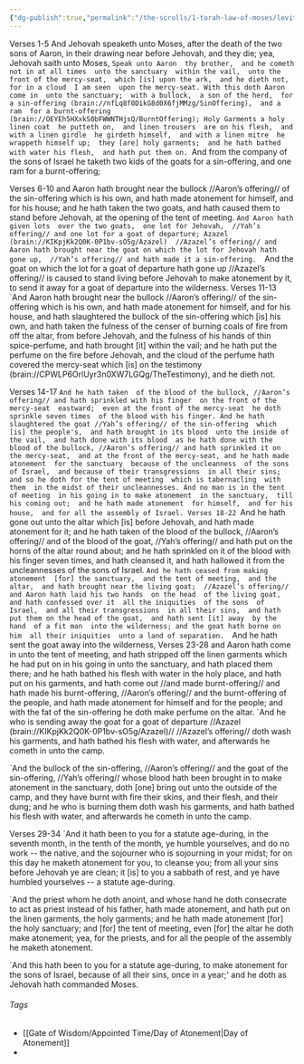 ```yaml
---
{"dg-publish":true,"permalink":"/the-scrolls/1-torah-law-of-moses/leviticus-16/","tags":["#Torah"]}
---
```


Verses 1-5
And Jehovah speaketh 
	unto Moses, 
		after the death 
			of the two sons 
				of Aaron, 
			in their drawing near before Jehovah, 
				and they die;
	yea, Jehovah saith unto Moses, 
		`Speak unto Aaron 
			thy brother, 
			and he cometh not in at all times 
				unto the sanctuary 
					within the vail, 
						unto the front of the mercy-seat, 
							which [is] upon the ark, 
			and he dieth not, 
				for in a cloud 
					I am seen 
						upon the mercy-seat.
			With this doth Aaron come in 
				unto the sanctuary; 
					with a bullock, 
						a son of the herd, 
						for a sin-offering (brain://nfLq8f0DikG8d0X6fjMMzg/SinOffering), 
					and a ram 
						for a burnt-offering (brain://OEYEh5HXxkS0bFWWNTHjsQ/BurntOffering);
					Holy Garments
						a holy linen coat 
							he putteth on, 
						and linen trousers 
							are on his flesh, 
						and with a linen girdle 
							he girdeth himself, 
						and with a linen mitre 
							he wrappeth himself up; 
						they [are] holy garments; 
							and he hath bathed 
								with water his flesh, 
							and hath put them on.
					`And from the company 
						of the sons 
							of Israel 
						he taketh 
							two kids 
								of the goats 
								for a sin-offering, 
							and one ram 
								for a burnt-offering;

Verses 6-10
and Aaron hath 
	brought near 
		the bullock //Aaron’s offering//
			of the sin-offering 
			which is his own, 
			and hath made atonement 
				for himself, 
				and for his house;
		and he hath taken the two goats, 
			and hath caused them to stand 
				before Jehovah, 
					at the opening 
						of the tent of meeting.
			`And Aaron hath given lots 
				over the two goats, 
					one lot for Jehovah,  //Yah’s offering//
					and one lot for a goat of departure; Azazel (brain://KIKpjKk2Q0K-0P1bv-sO5g/Azazel)  //Azazel’s offering//
				and Aaron hath brought near the goat on which the lot for Jehovah hath gone up,  //Yah’s offering//
					and hath made it a sin-offering. 
				`And the goat on which the lot for a goat of departure hath gone up  //Azazel’s offering//
					is caused to stand living 
						before Jehovah 
							to make atonement by it, 
							to send it away for a goat of departure 
								into the wilderness.
Verses 11-13
`And Aaron hath brought near 
	the bullock  //Aaron’s offering//
		of the sin-offering 
		which is his own, 
		and hath made atonement 
			for himself, 
			and for his house, 
		and hath slaughtered the bullock 
			of the sin-offering 
			which [is] his own,
	and hath taken the fulness of the censer 
		of burning coals 
			of fire 
			from off the altar, 
				from before Jehovah, 
		and the fulness of his hands 
			of thin spice-perfume, 
				and hath brought [it] within the vail;
			and he hath put the perfume 
				on the fire 
					before Jehovah, 
				and the cloud of the perfume 
					hath covered the mercy-seat 
						which [is] on the testimony (brain://CPWLP6OrlUyr3n0XW7LGQg/TheTestimony), 
		and he dieth not.

Verses 14-17
`And he hath taken 
	of the blood of the bullock, //Aaron’s offering//
		and hath sprinkled with his finger 
			on the front of the mercy-seat 
				eastward; 
				even at the front of the mercy-seat 
			he doth sprinkle seven times 
				of the blood with his finger.
	And he hath slaughtered the goat //Yah’s offering//
		of the sin-offering 
			which [is] the people's, 
			and hath brought in its blood 
				unto the inside of the vail, 
			and hath done with its blood 
				as he hath done with the blood of the bullock, //Aaron’s offering//
					and hath sprinkled it on the mercy-seat, 
						and at the front of the mercy-seat,
			and he hath made atonement 
				for the sanctuary 
					because of the uncleanness 
						of the sons of Israel, 
					and because of their transgressions 
						in all their sins; 
					and so he doth for the tent of meeting 
						which is tabernacling 
							with them 
								in the midst of their uncleannesses.
						And no man is in the tent of meeting 
							in his going in to make atonement 
								in the sanctuary, 
							till his coming out; 
								and he hath made atonement 
									for himself, 
									and for his house, 
									and for all the assembly of Israel.
Verses 18-22
`And he hath gone out 
	unto the altar 
		which [is] before Jehovah, 
	and hath made atonement for it; 
	and he hath taken of the blood 
		of the bullock, //Aaron’s offering//
		and of the blood of the goat,  //Yah’s offering//
			and hath put on the horns of the altar round about;
		and he hath sprinkled on it of the blood 
			with his finger seven times, 
			and hath cleansed it, 
			and hath hallowed it from the uncleannesses of the sons of Israel.
	`And he hath ceased from making atonement 
		[for] the sanctuary, 
		and the tent of meeting, 
		and the altar, 
		and hath brought near the living goat;  //Azazel’s offering//
			and Aaron hath laid his two hands 
				on the head 
					of the living goat, 
			and hath confessed over it 
				all the iniquities 
					of the sons 
						of Israel, 
				and all their transgressions 
					in all their sins, 
			and hath put them on the head of the goat, 
				and hath sent [it] away 
					by the hand 
						of a fit man 
						into the wilderness;
			and the goat hath borne on him 
				all their iniquities 
					unto a land of separation. 
			`And he hath sent the goat away 
				into the wilderness,
Verses 23-28
and Aaron hath come in 
	unto the tent of meeting, 
	and hath stripped off the linen garments 
		which he had put on in his going in 
			unto the sanctuary, 
		and hath placed them there;
	and he hath bathed his flesh with water 
		in the holy place, 
	and hath put on his garments, 
	and hath come out //and made burnt-offering//
		and hath made his burnt-offering, //Aaron’s offering//
		and the burnt-offering of the people, 
		and hath made atonement 
			for himself 
			and for the people;
		and with the fat of the sin-offering 
			he doth make perfume on the altar.
`And he who is sending away the goat 
	for a goat of departure //Azazel (brain://KIKpjKk2Q0K-0P1bv-sO5g/Azazel)//  //Azazel’s offering//
	doth wash his garments, 
	and hath bathed his flesh with water, 
	and afterwards he cometh in unto the camp. 

`And the bullock of the sin-offering, //Aaron’s offering//
and the goat of the sin-offering, //Yah’s offering//
	whose blood hath been brought in 
		to make atonement 
			in the sanctuary, 
	doth [one] bring out 
		unto the outside of the camp, 
	and they have burnt with fire 
		their skins, 
		and their flesh, 
		and their dung;
	and he who is burning them 
		doth wash his garments, 
		and hath bathed his flesh with water, 
		and afterwards he cometh in unto the camp.
		
Verses 29-34
`And it hath been to you 
	for a statute age-during, 
		in the seventh month, 
			in the tenth of the month, 
	ye humble yourselves, 
	and do no work 
		-- the native, 
		and the sojourner 
			who is sojourning in your midst;
	for on this day he maketh atonement for you, 
		to cleanse you; 
			from all your sins 
				before Jehovah ye are clean;
	it [is] to you a sabbath of rest, 
	and ye have humbled yourselves 
	-- a statute age-during.


`And the priest 
	whom he doth anoint, 
	and whose hand he doth consecrate 
		to act as priest 
			instead of his father, 
	hath made atonement, 
	and hath put on the linen garments, 
		the holy garments;
	and he hath made atonement [for] 
		the holy sanctuary; 
		and [for] the tent of meeting, 
		even [for] the altar 
			he doth make atonement; 
		yea, for the priests, 
		and for all the people of 
			the assembly 
				he maketh atonement.

`And this hath been to you 
	for a statute age-during, 
		to make atonement 
			for the sons 
				of Israel, 
		because of all their sins, 
			once in a year;' 
	and he doth as Jehovah hath commanded Moses.





###### Tags
- [[Gate of Wisdom/Appointed Time/Day of Atonement\|Day of Atonement]]
-